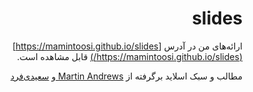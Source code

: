 <div dir="rtl">

# slides
ارائه‌های من در آدرس [https://mamintoosi.github.io/slides](https://mamintoosi.github.io/slides/) قابل مشاهده است.

مطالب و سبک اسلاید برگرفته از 
	<a href="https://github.com/mdda/deep-learning-workshop"> Martin Andrews </a>
	و
	<a href="https://mamintoosi.github.io/slides/"> سعیدی‌فرد </a>
                           
</div>
